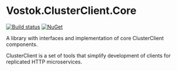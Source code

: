 # Vostok.ClusterClient.Core

[![Build status](https://ci.appveyor.com/api/projects/status/github/vostok/clusterclient.core?svg=true&branch=master)](https://ci.appveyor.com/project/vostok/clusterclient.core/branch/master)
[![NuGet](https://img.shields.io/nuget/v/Vostok.ClusterClient.Core.svg)](https://www.nuget.org/packages/Vostok.ClusterClient.Core)

A library with interfaces and implementation of core ClusterClient components.

ClusterClient is a set of tools that simplify development of clients for replicated HTTP microservices.

